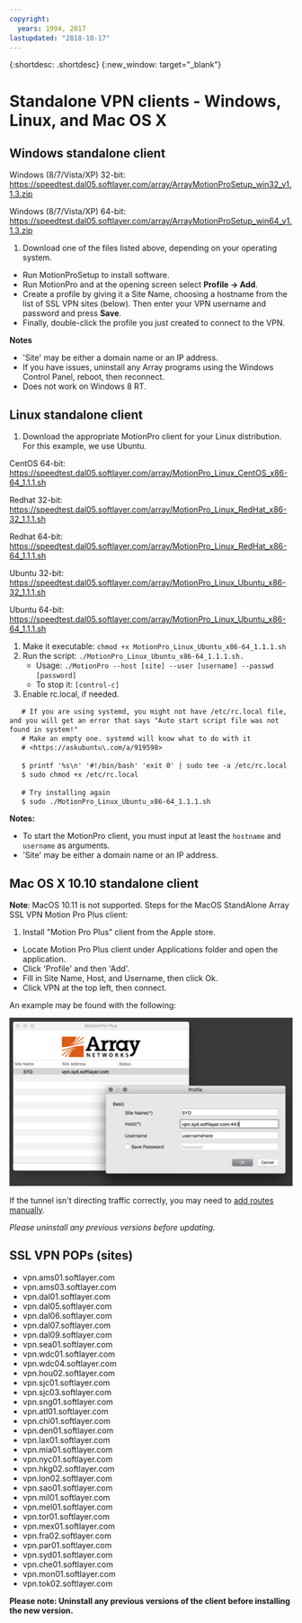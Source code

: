 ```yaml
---
copyright:
  years: 1994, 2017
lastupdated: "2018-10-17"
---
```


{:shortdesc: .shortdesc}
{:new_window: target="_blank"}

# Standalone VPN clients - Windows, Linux, and Mac OS X

## Windows standalone client

Windows (8/7/Vista/XP) 32-bit:  https://speedtest.dal05.softlayer.com/array/ArrayMotionProSetup_win32_v1.1.3.zip

Windows (8/7/Vista/XP) 64-bit:  https://speedtest.dal05.softlayer.com/array/ArrayMotionProSetup_win64_v1.1.3.zip

1. Download one of the files listed above, depending on your operating system.
* Run MotionProSetup to install software.
* Run MotionPro and at the opening screen select **Profile -> Add**.
* Create a profile by giving it a Site Name, choosing a hostname from the list of SSL VPN sites (below). Then enter your VPN username and password and press **Save**.
* Finally, double-click the profile you just created to connect to the VPN.

**Notes**
 * 'Site' may be either a domain name or an IP address.
 * If you have issues, uninstall any Array programs using the Windows Control Panel, reboot, then reconnect.
 * Does not work on Windows 8 RT.

## Linux standalone client

1. Download the appropriate MotionPro client for your Linux distribution. For this example, we use Ubuntu.

CentOS 64-bit: https://speedtest.dal05.softlayer.com/array/MotionPro_Linux_CentOS_x86-64_1.1.1.sh

Redhat 32-bit: https://speedtest.dal05.softlayer.com/array/MotionPro_Linux_RedHat_x86-32_1.1.1.sh

Redhat 64-bit: https://speedtest.dal05.softlayer.com/array/MotionPro_Linux_RedHat_x86-64_1.1.1.sh

Ubuntu 32-bit: https://speedtest.dal05.softlayer.com/array/MotionPro_Linux_Ubuntu_x86-32_1.1.1.sh

Ubuntu 64-bit: https://speedtest.dal05.softlayer.com/array/MotionPro_Linux_Ubuntu_x86-64_1.1.1.sh


1. Make it executable: `chmod +x MotionPro_Linux_Ubuntu_x86-64_1.1.1.sh`
1. Run the script:  `./MotionPro_Linux_Ubuntu_x86-64_1.1.1.sh.`
   * Usage:  `./MotionPro --host [site] --user [username] --passwd [password]`
   * To stop it:  `[control-c]`
1. Enable rc.local, if needed.
    
  ```
     # If you are using systemd, you might not have /etc/rc.local file, and you will get an error that says "Auto start script file was not found in system!"
     # Make an empty one. systemd will know what to do with it
     # <https://askubuntu\.com/a/919598>

     $ printf '%s\n' '#!/bin/bash' 'exit 0' | sudo tee -a /etc/rc.local
     $ sudo chmod +x /etc/rc.local

     # Try installing again
     $ sudo ./MotionPro_Linux_Ubuntu_x86-64_1.1.1.sh
```     

**Notes:**  
 * To start the MotionPro client, you must input at least the `hostname` and `username` as arguments.
 * 'Site' may be either a domain name or an IP address.

## Mac OS X 10.10 standalone client

**Note**: MacOS 10.11 is not supported. 
Steps for the MacOS StandAlone Array SSL VPN Motion Pro Plus client:

1. Install "Motion Pro Plus" client from the Apple store.
* Locate Motion Pro Plus client under Applications folder and open the application.
* Click 'Profile' and then 'Add'.
* Fill in Site Name, Host, and Username, then click Ok.
* Click VPN at the top left, then connect.

An example may be found with the following:

![Figure 1](images/snip20170425_1.png)

If the tunnel isn't directing traffic correctly, you may need to [add routes manually](https://discussions.apple.com/thread/2735376).

*Please uninstall any previous versions before updating.*

## SSL VPN POPs (sites)

* vpn.ams01.softlayer.com
* vpn.ams03.softlayer.com
* vpn.dal01.softlayer.com
* vpn.dal05.softlayer.com
* vpn.dal06.softlayer.com
* vpn.dal07.softlayer.com
* vpn.dal09.softlayer.com
* vpn.sea01.softlayer.com
* vpn.wdc01.softlayer.com
* vpn.wdc04.softlayer.com
* vpn.hou02.softlayer.com
* vpn.sjc01.softlayer.com
* vpn.sjc03.softlayer.com
* vpn.sng01.softlayer.com
* vpn.atl01.softlayer.com
* vpn.chi01.softlayer.com
* vpn.den01.softlayer.com
* vpn.lax01.softlayer.com
* vpn.mia01.softlayer.com
* vpn.nyc01.softlayer.com
* vpn.hkg02.softlayer.com
* vpn.lon02.softlayer.com
* vpn.sao01.softlayer.com
* vpn.mil01.softlayer.com
* vpn.mel01.softlayer.com
* vpn.tor01.softlayer.com
* vpn.mex01.softlayer.com
* vpn.fra02.softlayer.com
* vpn.par01.softlayer.com
* vpn.syd01.softlayer.com
* vpn.che01.softlayer.com
* vpn.mon01.softlayer.com
* vpn.tok02.softlayer.com


**Please note: Uninstall any previous versions of the client before installing the new version.**
